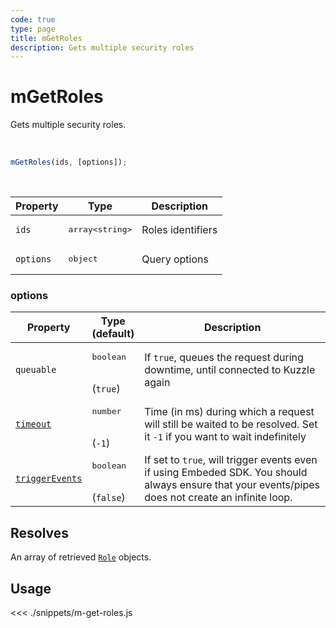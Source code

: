 ```yaml
---
code: true
type: page
title: mGetRoles
description: Gets multiple security roles
---
```


# mGetRoles

Gets multiple security roles.

<br />

```js
mGetRoles(ids, [options]);
```

<br />

| Property | Type | Description |
|--- |--- |--- |
| `ids` | <pre>array&lt;string&gt;</pre> | Roles identifiers |
| `options` | <pre>object</pre> | Query options |

### options

| Property | Type<br />(default) | Description |
| --- | --- | --- |
| `queuable` | <pre>boolean</pre><br />(`true`) | If `true`, queues the request during downtime, until connected to Kuzzle again |
| [`timeout`](/sdk/7/core-classes/kuzzle/query#timeout)  | <pre>number</pre><br/>  (`-1`)     | Time (in ms) during which a request will still be waited to be resolved. Set it `-1` if you want to wait indefinitely |
| [`triggerEvents`](/sdk/7/core-classes/kuzzle/query#triggerEvents)  | <pre>boolean</pre> <br/>(`false`)| If set to `true`, will trigger events even if using Embeded SDK. You should always ensure that your events/pipes does not create an infinite loop. <SinceBadge version="Kuzzle 2.31.0"/> |

## Resolves

An array of retrieved [`Role`](/sdk/js/7/core-classes/role/introduction) objects.

## Usage

<<< ./snippets/m-get-roles.js
